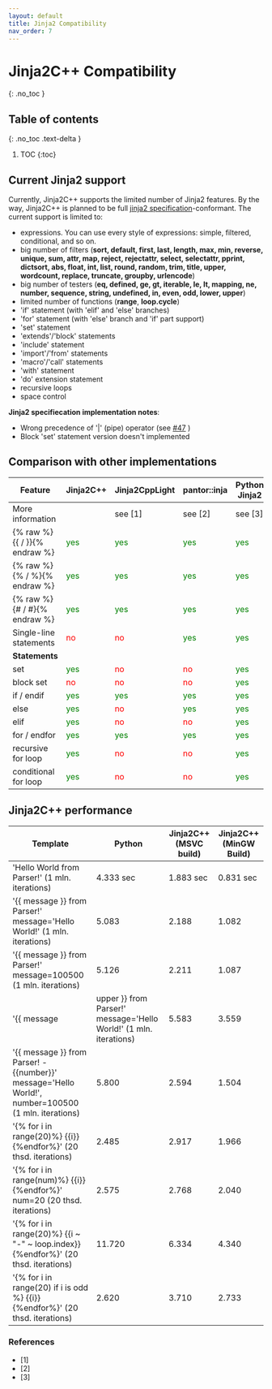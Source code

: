 ```yaml
---
layout: default
title: Jinja2 Compatibility
nav_order: 7
---
```


# Jinja2C++ Compatibility
{: .no_toc }

## Table of contents
{: .no_toc .text-delta }

1. TOC
{:toc}

## Current Jinja2 support
Currently, Jinja2C++ supports the limited number of Jinja2 features. By the way, Jinja2C++ is planned to be full [jinja2 specification](http://jinja.pocoo.org/docs/2.10/templates/)-conformant. The current support is limited to:
- expressions. You can use every style of expressions: simple, filtered, conditional, and so on.
- big number of filters (**sort, default, first, last, length, max, min, reverse, unique, sum, attr, map, reject, rejectattr, select, selectattr, pprint, dictsort, abs, float, int, list, round, random, trim, title, upper, wordcount, replace, truncate, groupby, urlencode**)
- big number of testers (**eq, defined, ge, gt, iterable, le, lt, mapping, ne, number, sequence, string, undefined, in, even, odd, lower, upper**)
- limited number of functions (**range**, **loop.cycle**)
- 'if' statement (with 'elif' and 'else' branches)
- 'for' statement (with 'else' branch and 'if' part support)
- 'set' statement
- 'extends'/'block' statements
- 'include' statement
- 'import'/'from' statements
- 'macro'/'call' statements
- 'with' statement
- 'do' extension statement
- recursive loops
- space control

**Jinja2 specifiecation implementation notes**:
- Wrong precedence of '\|' (pipe) operator (see [#47](https://github.com/jinja2cpp/Jinja2Cpp/issues/47) )
- Block 'set' statement version doesn't implemented

## Comparison with other implementations

Feature                       |Jinja2C++                                 |Jinja2CppLight                                 | pantor::inja                             |Python Jinja2
------------------------------|------------------------------------------|-----------------------------------------------|-----------------------------------------------|---------------
More information              |                                          | see [1]                                       | see  [2]                                      | see  [3]        
 {% raw %}{{ / }}{% endraw %} | <span style="color:green">yes</span>     | <span style="color:green">yes</span>          | <span style="color:green">yes</span>           | <span style="color:green">yes</span>           
 {% raw %}{% / %}{% endraw %} | <span style="color:green">yes</span>     | <span style="color:green">yes</span>          | <span style="color:green">yes</span>           | <span style="color:green">yes</span>           
 {% raw %}{# / #}{% endraw %} | <span style="color:green">yes</span>     | <span style="color:green">yes</span>          | <span style="color:green">yes</span>           | <span style="color:green">yes</span>           
 Single-line statements       | <span style="color:red">no</span>        | <span style="color:red">no</span>             | <span style="color:green">yes</span>           | <span style="color:green">yes</span>           
**Statements**                |
set                           | <span style="color:green">yes</span>     | <span style="color:red">no</span>             | <span style="color:red">no</span>              | <span style="color:green">yes</span>
block set                     | <span style="color:red">no</span>        | <span style="color:red">no</span>             | <span style="color:red">no</span>              | <span style="color:green">yes</span>
if / endif                    | <span style="color:green">yes</span>     | <span style="color:green">yes</span>          | <span style="color:green">yes</span>           | <span style="color:green">yes</span>
else                          | <span style="color:green">yes</span>     | <span style="color:red">no</span>             | <span style="color:green">yes</span>           | <span style="color:green">yes</span>
elif                          | <span style="color:green">yes</span>     | <span style="color:red">no</span>             | <span style="color:red">no</span>              | <span style="color:green">yes</span>
for / endfor                  | <span style="color:green">yes</span>     | <span style="color:green">yes</span>          | <span style="color:green">yes</span>           | <span style="color:green">yes</span>
recursive for loop            | <span style="color:green">yes</span>     | <span style="color:red">no</span>             | <span style="color:red">no</span>              | <span style="color:green">yes</span>
conditional for loop          | <span style="color:green">yes</span>     | <span style="color:red">no</span>             | <span style="color:red">no</span>              | <span style="color:green">yes</span>


## Jinja2C++ performance

 Template                                                                                           | Python    | Jinja2C++ (MSVC build) | Jinja2C++ (MinGW Build) 
----------------------------------------------------------------------------------------------------|-----------|------------------------|-------------------------
 'Hello World from Parser!' (1 mln. iterations)                                                     | 4.333 sec | 1.883 sec              | 0.831 sec               
 '{{ message }} from Parser!' message='Hello World!' (1 mln. iterations)                            | 5.083     | 2.188                  | 1.082                   
 '{{ message }} from Parser!' message=100500 (1 mln. iterations)                                    | 5.126     | 2.211                  | 1.087                   
 '{{ message | upper }} from Parser!'  message='Hello World!' (1 mln. iterations)                   | 5.583     | 3.559                  | 1.850                   
 '{{ message }} from Parser! - {{number}}' message='Hello World!', number=100500 (1 mln. iterations)| 5.800     | 2.594                  | 1.504                   
 '{% for i in range(20)%} {{i}} {%endfor%}' (20 thsd. iterations)                                   | 2.485     | 2.917                  | 1.966                   
 '{% for i in range(num)%} {{i}} {%endfor%}' num=20 (20 thsd. iterations)                           | 2.575     | 2.768                  | 2.040                   
 '{% for i in range(20)%} {{i ~ "-" ~ loop.index}} {%endfor%}' (20 thsd. iterations)                | 11.720    | 6.334                  | 4.340                   
 '{% for i in range(20) if i is odd %} {{i}} {%endfor%}' (20 thsd. iterations)                      | 2.620     | 3.710                  | 2.733                   


### References

- [1]
- [2]
- [3]
